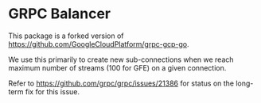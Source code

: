 # GRPC Balancer
This package is a forked version of https://github.com/GoogleCloudPlatform/grpc-gcp-go.

We use this primarily to create new sub-connections when we reach
maximum number of streams (100 for GFE) on a given connection.

Refer to https://github.com/grpc/grpc/issues/21386 for status on the long-term fix
for this issue.
